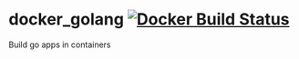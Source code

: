 # docker_golang [![Docker Build Status](https://img.shields.io/docker/build/bpicode/docker_golang.svg)](https://hub.docker.com/r/bpicode/docker_golang/)
Build go apps in containers

